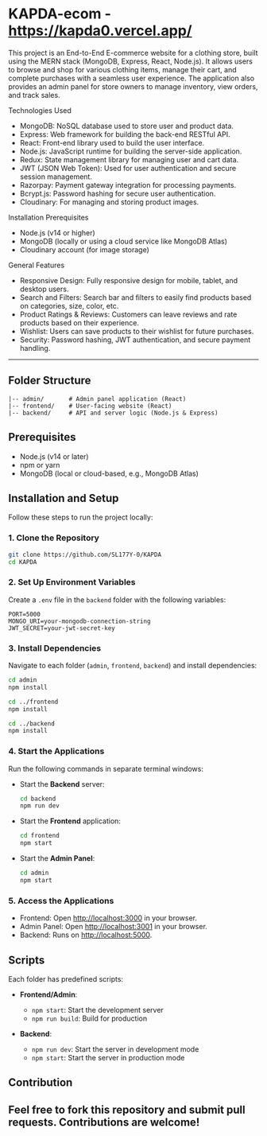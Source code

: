 # KAPDA-ecom  -  https://kapda0.vercel.app/
This project is an End-to-End E-commerce website for a clothing store, built using the MERN stack (MongoDB, Express, React, Node.js). It allows users to browse and shop for various clothing items, manage their cart, and complete purchases with a seamless user experience. The application also provides an admin panel for store owners to manage inventory, view orders, and track sales.


Technologies Used
- MongoDB: NoSQL database used to store user and product data.
- Express: Web framework for building the back-end RESTful API.
- React: Front-end library used to build the user interface.
- Node.js: JavaScript runtime for building the server-side application.
- Redux: State management library for managing user and cart data.
- JWT (JSON Web Token): Used for user authentication and secure session management.
- Razorpay: Payment gateway integration for processing payments.
- Bcrypt.js: Password hashing for secure user authentication.
- Cloudinary: For managing and storing product images.


Installation
Prerequisites
- Node.js (v14 or higher)
- MongoDB (locally or using a cloud service like MongoDB Atlas)
- Cloudinary account (for image storage)

General Features
- Responsive Design: Fully responsive design for mobile, tablet, and desktop users.
- Search and Filters: Search bar and filters to easily find products based on categories, size, color, etc.
- Product Ratings & Reviews: Customers can leave reviews and rate products based on their experience.
- Wishlist: Users can save products to their wishlist for future purchases.
- Security: Password hashing, JWT authentication, and secure payment handling.
---
## Folder Structure
```
|-- admin/       # Admin panel application (React)
|-- frontend/    # User-facing website (React)
|-- backend/     # API and server logic (Node.js & Express)
```

## Prerequisites
- Node.js (v14 or later)
- npm or yarn
- MongoDB (local or cloud-based, e.g., MongoDB Atlas)

## Installation and Setup
Follow these steps to run the project locally:

### 1. Clone the Repository
```bash
git clone https://github.com/SL177Y-0/KAPDA
cd KAPDA
```

### 2. Set Up Environment Variables
Create a `.env` file in the `backend` folder with the following variables:
```
PORT=5000
MONGO_URI=your-mongodb-connection-string
JWT_SECRET=your-jwt-secret-key
```

### 3. Install Dependencies
Navigate to each folder (`admin`, `frontend`, `backend`) and install dependencies:

```bash
cd admin
npm install

cd ../frontend
npm install

cd ../backend
npm install
```

### 4. Start the Applications
Run the following commands in separate terminal windows:

- Start the **Backend** server:
  ```bash
  cd backend
  npm run dev
  ```

- Start the **Frontend** application:
  ```bash
  cd frontend
  npm start
  ```

- Start the **Admin Panel**:
  ```bash
  cd admin
  npm start
  ```

### 5. Access the Applications
- Frontend: Open [http://localhost:3000](http://localhost:3000) in your browser.
- Admin Panel: Open [http://localhost:3001](http://localhost:3001) in your browser.
- Backend: Runs on [http://localhost:5000](http://localhost:5000).

## Scripts
Each folder has predefined scripts:

- **Frontend/Admin**:
  - `npm start`: Start the development server
  - `npm run build`: Build for production

- **Backend**:
  - `npm run dev`: Start the server in development mode
  - `npm start`: Start the server in production mode

## Contribution
Feel free to fork this repository and submit pull requests. Contributions are welcome!
---

